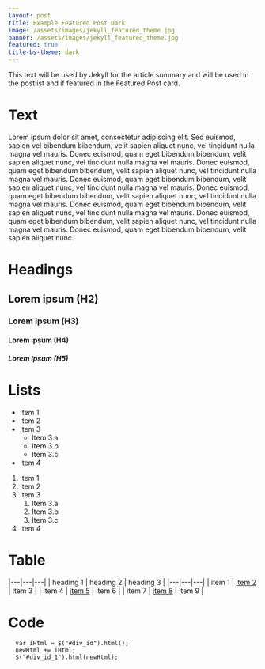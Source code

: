```yaml
---
layout: post
title: Example Featured Post Dark
image: /assets/images/jekyll_featured_theme.jpg
banner: /assets/images/jekyll_featured_theme.jpg
featured: true
title-bs-theme: dark
---
```

This text will be used by Jekyll for the article summary and will be used in the postlist and if featured in the Featured Post card.

# Text

Lorem ipsum dolor sit amet, consectetur adipiscing elit. Sed euismod, sapien vel bibendum bibendum, velit sapien aliquet nunc, 
vel tincidunt nulla magna vel mauris. Donec euismod, quam eget bibendum bibendum, velit sapien aliquet nunc, vel tincidunt 
nulla magna vel mauris. Donec euismod, quam eget bibendum bibendum, velit sapien aliquet nunc, vel tincidunt nulla magna vel 
mauris. Donec euismod, quam eget bibendum bibendum, velit sapien aliquet nunc, vel tincidunt nulla magna vel mauris. Donec euismod, 
quam eget bibendum bibendum, velit sapien aliquet nunc, vel tincidunt nulla magna vel mauris. Donec euismod, quam eget bibendum 
bibendum, velit sapien aliquet nunc, vel tincidunt nulla magna vel mauris. Donec euismod, quam eget bibendum bibendum, velit sapien 
aliquet nunc, vel tincidunt nulla magna vel mauris. Donec euismod, quam eget bibendum bibendum, velit sapien aliquet nunc.

# Headings

## Lorem ipsum (H2)

### Lorem ipsum (H3)

#### Lorem ipsum (H4)

##### Lorem ipsum (H5)

# Lists

* Item 1
* Item 2
* Item 3
  * Item 3.a
  * Item 3.b
  * Item 3.c
* Item 4

1. Item 1
1. Item 2
1. Item 3
    1. Item 3.a
    1. Item 3.b
    1. Item 3.c
1. Item 4

# Table

|---|---|---|
| heading 1 | heading 2 | heading 3 |
|---|---|---|
| item 1 | [item 2]("#") | item 3 |
| item 4 | [item 5]("#") | item 6 |
| item 7 | [item 8]("#") | item 9 |

# Code

```
  var iHtml = $("#div_id").html();
  newHtml += iHtml;
  $("#div_id_1").html(newHtml);
```
